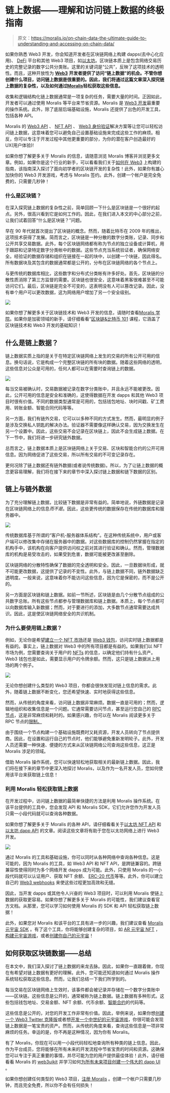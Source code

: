 # 链上数据——理解和访问链上数据的终极指南

> 原文：<https://moralis.io/on-chain-data-the-ultimate-guide-to-understanding-and-accessing-on-chain-data/>

如果你熟悉 Web3 开发，你会知道开发者在区块链网络上构建 dapps(去中心化应用)、 [DeFi](https://moralis.io/what-is-defi-the-full-decentralized-finance-guide/) 平台和其他 Web3 项目，如[以太坊](https://moralis.io/full-guide-what-is-ethereum/)。区块链本质上是包含网络交易历史的完整记录的数字公共分类账。这里的关键词是“公共”，反映了这项技术的透明性。而且，这种开放性为 [**Web3**](https://moralis.io/the-ultimate-guide-to-web3-what-is-web3/) **开发者提供了访问“链上数据”的机会。不管你想创建什么项目，访问链上数据是很重要的。因此，我们将通过这篇文章深入探究链上数据的复杂性，以及如何通过**[**Moralis**](https://moralis.io/)**轻松获取这些信息。**

收集和逻辑结构化链上数据通常是一项复杂的任务，需要大量的时间。正因如此，开发者可以通过使用 Moralis 等平台来节省资源。Moralis 是 [Web3 开发](https://moralis.io/how-to-build-decentralized-apps-dapps-quickly-and-easily/)最重要的操作系统。此外，除了底层后端基础设施，Moralis 还提供了出色的开发工具，包括各种 API。

Moralis 的 [Web3 API](https://docs.moralis.io/moralis-dapp/web3-api) 、 [NFT API](https://moralis.io/nft-api/) 、 [Web3 身份验证](https://moralis.io/authentication/)解决方案等让您可以轻松访问链上数据，这意味着您可以避免自己设置基础设施来完成这些工作的麻烦。相反，你可以专注于开发过程中其他更重要的部分，为你的潜在客户创造最好的 UX(用户体验)!

如果你想了解更多关于 Moralis 的信息，请随意浏览 Moralis 博客并浏览更多文章。例如，如果你是这个行业的新手，可以看看我们关于[如何在 Web3](https://moralis.io/how-to-build-on-web3-in-minutes/) 上构建的指南，该指南深入探讨了面向初学者的区块链开发的复杂性！此外，如果你有雄心加快你的 Web3 开发游戏，考虑与 Moralis 签约。此外，创建一个帐户是完全免费的，只需要几秒钟！

### 什么是区块链？

在深入探究链上数据的复杂性之前，简单回顾一下什么是区块链是一个很好的起点。另外，很高兴看到它是如何工作的。因此，在我们进入本文的中心部分之前，让我们试着回答“什么是区块链？”问题。

早在 90 年代就首次提出了区块链的概念。然而，随着比特币在 2009 年的推出，这项技术获得了发展。简而言之，区块链是一种分散的数字分类账，记录、同步和公开共享交易数据。此外，每个区块链网络都有称为节点的独立设备或计算机，用于跟踪和记录特定数字分类帐中的数据。这些节点充当系统验证者，确保网络安全。经验证的数据存储和组织在链接在一起的块中，以创建一个块链，因此得名。所有数据块及其包含的数据通常都是公开的，分布在区块链网络的各个节点上。

与更传统的数据库相比，这些数字和分布式分类帐有许多好处。首先，区块链的分散性质消除了第三方监督的需要。区块链也很安全，这意味着黑客很难甚至不可能访问它们。最后，区块链是完全不可变的，这表明没有人可以篡改记录。因此，没有单个用户可以更改数据，这为网络用户增加了另一个安全级别。

![](img/58bbd848768266a87857978210ae0988.png)

如果你想了解更多关于区块链技术和 Web3 开发的信息，请随时查看[Moralis 学院](https://academy.moralis.io/)。如果你是加密领域的新手，请仔细看看“[区块链&比特币 101](https://academy.moralis.io/courses/blockchain-bitcoin-101) 课程，它涵盖了区块链技术和 Web3 开发的基础知识！

## 什么是链上数据？

链上数据实质上指的是关于在特定区块链网络上发生的交易的所有公开可用的信息。换句话说，它是构成一个完整区块链的所有块的数据。随着这些网络的透明，这些信息对公众是可用的，任何人都可以在需要时查询链上的数据。

![](img/f31ebc37f3d6f40f6257c41c484fb428.png)

每当交易被确认时，交易数据被记录在数字分类账中，并且永远不能被更改。因此，公开可用的信息是安全和准确的，这使得数据在开发 dapps 和其他 Web3 项目时很有价值。不同的数据类型通常是可用的，包括钱包地址、块时间戳、矿工费用、转账金额、智能合同代码等等。

另一方面，我们有链外交易，它可以以多种不同的方式发生。然而，最明显的例子是涉及交换私人钥匙的解决办法。验证器不需要像这样确认交易，因为交换发生在另一个设置中。因此，这些交易不会记录在区块链上，因此不会生成链上数据。在下一节中，我们将进一步研究链外数据。

总而言之，链上数据本质上是区块链网络上关于交易、区块和智能合约的公开可用信息。因为网络促进了这些交易，所以所有交易的不可变记录存在。

更何况除了链上数据还有链外数据(或者说传统数据)。所以，为了让链上数据的概念更容易理解，我们将在接下来的章节中深入探讨链上数据和链下数据的区别。

## 链上与链外数据

为了充分理解链上数据，比较链下数据是非常有益的。简单地说，外链数据是记录在区块链网络上的信息*而不是*。因此，这些更传统的数据保存在传统的数据库和服务器中。

![](img/94b83edcc574078b2e5531c1822aa143.png)

传统数据库基于所谓的“客户机-服务器体系结构”。在这种传统系统中，用户或客户端可以修改集中存储在服务器中的数据。对这些数据库的控制仍然掌握在指定的机构手中，该机构在向客户提供访问权之前对其进行验证和确认。然而，管理数据库的机构是易受攻击的，如果受到危害，数据可能被更改甚至删除。

区块链网络的分散特性确保了数据的完全透明和安全。因此，一旦数据块形成，就不可能更改数据，这提供了记录的不变性。此外，与链上数据不同，链外数据缺乏透明度。一般来说，这意味着你不能访问这些信息，因为它是保密的，而不是公开的。

另一方面是区块链和链上数据。如前一节所述，区块链是由几个分散节点组成的公共数字总账。所有这些节点都参与管理数据库和链上数据。本质上，每个节点都可以向数据库输入新数据；然而，对于要进行的添加，大多数节点通常需要达成共识。因此，这是使区块链网络安全的共识机制。

### 为什么要使用链上数据？

例如，无论你是希望[建立一个 NFT 市场](https://nftcoders.com/how-to-build-an-nft-marketplace-in-5-steps/)还是 [Web3 钱包](https://moralis.io/what-is-a-web3-wallet-web3-wallets-explained/)，访问实时链上数据都是有益的。事实上，链上数据对 Web3 中的所有项目都是有益的。如果我们以 NFT 市场为例，您需要查询关于用户的 [NFTs](https://moralis.io/non-fungible-tokens-explained-what-are-nfts/) 的信息，以确定他们持有什么资产。Web3 钱包也是如此，需要显示用户的令牌余额。然而，这只是链上数据派上用场的两个例子。

![](img/da03a57165f4a28664b6071915b3fed9.png)

无论你想创建什么类型的 Web3 项目，你都会很快发现对链上信息的需求。此外，随着链上数据不断变化，您还希望快速、实时地获得这些信息。

然而，从传统的角度来看，访问链上数据非常麻烦。数据一直是可用的；然而，逻辑地组织和收集信息是一个问题。它通常需要访问节点，甚至运行您自己的 [RPC 节点](https://moralis.io/ethereum-rpc-nodes-what-they-are-and-why-you-shouldnt-use-them/)，这是非常麻烦和耗时的。如果感兴趣，你可以在 Moralis 阅读更多关于 RPC 节点的[限制。](https://moralis.io/exploring-the-limitations-of-rpc-nodes-and-the-solution-to-them/)

由于围绕一个节点构建一个基础设施既费时又耗资源，开发人员转向了节点提供商。因此，在设置和运行自己的节点时，他们能够避免重新发明轮子。此外，开发人员还需要一种快速、便捷的方式来从区块链网络公司查询这些信息，这正是 Moralis 涉足的领域。

借助 Moralis 操作系统，您可以快速轻松地获取相关的最新链上数据。因此，我们将在接下来的章节中更深入地探讨 Moralis，以及作为一名开发人员，您如何使用该平台来获取链上信息！

### 利用 Moralis 轻松获取链上数据

在开发过程中，访问链上数据的最简单快捷的方法是利用 Moralis 操作系统。在该平台提供的工具中，您会发现 API 和 Moralis SDK，它们允许您作为开发人员只需一小段代码就可以查询各种数据。

如果你想了解更多关于 Moralis 的各种 API，请仔细看看关于[以太坊 NFT API](https://moralis.io/what-is-an-ethereum-nft-api-ethereum-nft-apis-explained/) 和[以太坊 dapp API](https://moralis.io/what-is-an-ethereum-dapp-api-build-ethereum-dapps-easily/) 的文章。阅读这些文章将有助于您在以太坊网络上进行 Web3 开发。

![](img/b497f4b6c8657615b2b5ff2084f771f0.png)

通过 Moralis 的工具和基础设施，你可以同时从各种网络中查询各种信息。这是可能的，因为 Moralis 的工具，如 Web3 API 和 NFT API，是跨链兼容的。跨链兼容性使得同时为多个网络开发 dapps 成为可能。此外，只使用 Moralis 的一小段代码就可以认证用户、获取 NFT 余额、 [ERC-20 代币](https://moralis.io/erc20-exploring-the-erc-20-token-standard/)等等。此外，你可以建立自己的 [Web3 webhooks](https://moralis.io/web3-webhooks-the-ultimate-guide-to-blockchain-webhooks/) 来使这些过程更加高效和无缝。

因此，当开发 dapps 或其他令人兴奋的 Web3 项目时，可以利用 Moralis 使链上数据的获取更容易。如果你想了解更多关于 Moralis 的可能性，我们建议查看官方文档。从那里，您可以学习如何使用 Moralis 的 SDK 和 API 轻松获取链上数据！

此外，如果您对 Moralis 和该平台的工具有进一步的兴趣，我们建议查看 [Moralis 元宇宙 SDK](https://moralis.io/metaverse/) 。有了这个工具，你将能够创建复杂的项目，如 [AR 元宇宙 NFT](https://moralis.io/how-to-create-an-ar-metaverse-nft-mystery-box/) ，[构建元宇宙游戏](https://moralis.io/how-to-build-a-metaverse-game-in-25-minutes/)，或者[创建你自己的元宇宙](https://moralis.io/how-to-create-your-own-metaverse/)！

## 如何获取区块链数据——总结

在本文中，我们深入探讨了链上数据的来龙去脉。因此，如果你一直跟着做，你现在有希望对链上数据有更好的理解。此外，您可能还知道如何通过 Moralis 操作系统轻松获取这些信息。然而，让我们总结一下我们所学到的。

每当交易在区块链网络上生效时，该事件都会被记录并存储在一个数字分类账中——区块链。这些信息是公开的，通常被称为链上数据。链上数据有多种形式。这些包括钱包地址、交易金额、NFT 余额、代币余额、[智能合约](https://moralis.io/smart-contracts-explained-what-are-smart-contracts/)的代码等。

这些信息是公开的，对您的开发工作非常有价值。因此，举例来说，如果你想[创建一个 Web3 Twitter 克隆版](https://moralis.io/how-to-build-a-web3-twitter-clone/)或者想[开发一个中世纪的元宇宙游戏](https://moralis.io/how-to-build-a-medieval-metaverse-game/)，你很可能会发现链上数据是一笔宝贵的资产。然而，从传统的角度来看，查询这些信息是一项非常麻烦的任务。幸运的是，你不再是这种情况，因为你有 Moralis。

有了 Moralis，你现在可以用一小段代码轻松地查询所有种类的链上信息。因此，作为平台成员，您将能够在所有未来的开发流程中节省宝贵的时间和资源。这确保您可以专注于真正重要的事情，并尽可能为您的用户提供最佳体验！此外，请仔细看看 Moralis 的 [web3uikit](https://moralis.io/web3ui-kit-the-ultimate-web3-user-interface-kit/) 并学习如何[为所有未来项目创建一个伟大的 dapp UI](https://moralis.io/web3-ui-how-to-create-a-great-dapp-ui/) 。

如果你想创建任何类型的 Web3 项目，[注册 Moralis](https://admin.moralis.io/register) 。创建一个帐户只需要几秒钟，而且完全免费，所以你不会有任何损失！